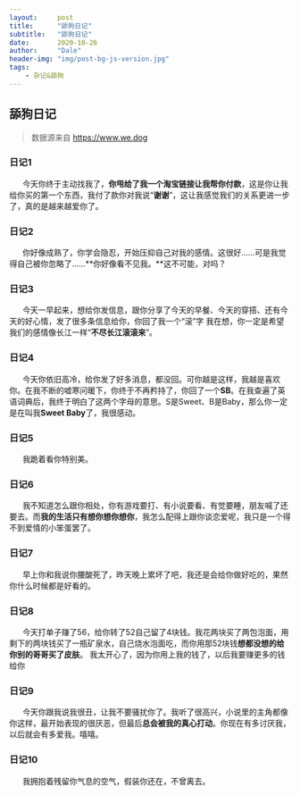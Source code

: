 ```yaml
---
layout:     post
title:      "舔狗日记"
subtitle:   "舔狗日记"
date:       2020-10-26
author:     "Dale"
header-img: "img/post-bg-js-version.jpg"
tags:
    - 杂记&舔狗 
---
```


## 舔狗日记
> 数据源来自 https://www.we.dog 

### 日记1
&#160;&#160; &#160; &#160;今天你终于主动找我了，**你甩给了我一个淘宝链接让我帮你付款**，这是你让我给你买的第一个东西，我付了款你对我说“**谢谢**”，这让我感觉我们的关系更进一步了，真的是越来越爱你了。

### 日记2
&#160;&#160; &#160; &#160;你好像成熟了，你学会隐忍，开始压抑自己对我的感情。这很好……可是我觉得自己被你忽略了……**你好像看不见我。**这不可能，对吗？

### 日记3
&#160;&#160; &#160; &#160;今天一早起来，想给你发信息，跟你分享了今天的早餐、今天的穿搭、还有今天的好心情，发了很多条信息给你，你回了我一个“滚”字 我在想，你一定是希望我们的感情像长江一样“**不尽长江滚滚来**”。

### 日记4
&#160;&#160; &#160; &#160;今天你依旧高冷，给你发了好多消息，都没回。可你越是这样，我越是喜欢你。在我不断的嘘寒问暖下，你终于不再矜持了，你回了一个**SB**。在我查遍了英语词典后，我终于明白了这两个字母的意思。S是Sweet、B是Baby，那么你一定是在叫我**Sweet Baby**了，我很感动。

### 日记5
&#160;&#160; &#160; &#160;我跪着看你特别美。

### 日记6
&#160;&#160; &#160; &#160;我不知道怎么跟你相处，你有游戏要打、有小说要看、有觉要睡，朋友喊了还要去。而**我的生活只有想你想你想你**，我怎么配得上跟你谈恋爱呢，我只是一个得不到爱情的小笨蛋罢了。

### 日记7
&#160;&#160; &#160; &#160;早上你和我说你腰酸死了，昨天晚上累坏了吧，我还是会给你做好吃的，果然你什么时候都是好看的。

### 日记8
&#160;&#160; &#160; &#160;今天打单子赚了56，给你转了52自己留了4块钱。我花两块买了两包泡面，用剩下的两块钱买了一瓶矿泉水，自己烧水泡面吃，而你用那52块钱**想都没想的给你别的哥哥买了皮肤**。 我太开心了，因为你用上我的钱了，以后我要赚更多的钱给你

### 日记9
&#160;&#160; &#160; &#160;今天你跟我说我很丑，让我不要骚扰你了。我听了很高兴，小说里的主角都像你这样，最开始表现的很厌恶，但最后**总会被我的真心打动**。你现在有多讨厌我，以后就会有多爱我。嘻嘻。

### 日记10
&#160;&#160; &#160; &#160;我拥抱着残留你气息的空气，假装你还在，不曾离去。
